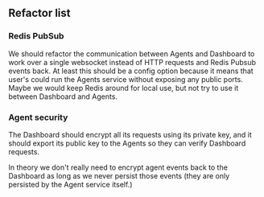 ## Refactor list

### Redis PubSub

We should refactor the communication between Agents and Dashboard to work over a single
websocket instead of HTTP requests and Redis Pubsub events back. At least this should be
a config option because it means that user's could run the Agents service without
exposing any public ports. Maybe we would keep Redis around for local use, but not try
to use it between Dashboard and Agents.

### Agent security

The Dashboard should encrypt all its requests using its private key, and it should
export its public key to the Agents so they can verify Dashboard requests.

In theory we don't really need to encrypt agent events back to the Dashboard as
long as we never persist those events (they are only persisted by the Agent service
itself.)
